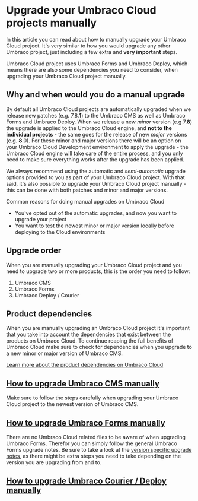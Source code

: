 # Upgrade your Umbraco Cloud projects manually

In this article you can read about how to manually upgrade your Umbraco Cloud project. It's very similar to how you would upgrade any other Umbraco project, just including a few extra and **very important** steps. 

Umbraco Cloud project uses Umbraco Forms and Umbraco Deploy, which means there are also some dependencies you need to consider, when upgrading your Umbraco Cloud project manually.

## Why and when would you do a manual upgrade

By default all Umbraco Cloud projects are automatically upgraded when we release new patches (e.g. 7.8.**1**) to the Umbraco CMS as well as Umbraco Forms and Umbraco Deploy. When we release a new *minor* version (e.g 7.**8**) the upgrade is applied to the Umbraco Cloud engine, and **not to the individual projects** - the same goes for the release of new *major* versions (e.g. **8**.0). For these minor and major versions there will be an option on your Umbraco Cloud Development environment to apply the upgrade - the Umbraco Cloud engine will take care of the entire process, and you only need to make sure everything works after the upgrade has been applied.

We always recommend using the automatic and *semi-automatic* upgrade options provided to you as part of your Umbraco Cloud project. With that said, it's also possible to upgrade your Umbraco Cloud project manually - this can be done with both patches and minor and major versions. 

Common reasons for doing manual upgrades on Umbraco Cloud

* You've opted out of the automatic upgrades, and now you want to upgrade your project
* You want to test the newest minor or major version locally before deploying to the Cloud environments

## Upgrade order

When you are manually upgrading your Umbraco Cloud project and you need to upgrade two or more products, this is the order you need to follow:

1. Umbraco CMS
2. Umbraco Forms
3. Umbraco Deploy / Courier

## Product dependencies

When you are manually upgrading an Umbraco Cloud project it's important that you take into account the dependencies that exist between the products on Umbraco Cloud. To continue reaping the full benefits of Umbraco Cloud make sure to check for dependencies when you upgrade to a new minor or major version of Umbraco CMS.

[Learn more about the product dependencies on Umbraco Cloud](../Product-Dependencies)

## [How to upgrade Umbraco CMS manually](Manual-CMS-upgrade.md)

Make sure to follow the steps carefully when upgrading your Umbraco Cloud project to the newest version of Umbraco CMS.

## [How to upgrade Umbraco Forms manually](https://our.umbraco.org/documentation/Add-ons/UmbracoForms/Installation/ManualUpgrade)

There are no Umbraco Cloud related files to be aware of when upgrading Umbraco Forms. Therefor you can simply follow the general Umbraco Forms upgrade notes. Be sure to take a look at the [version specific upgrade notes](https://our.umbraco.org/documentation/Add-ons/UmbracoForms/Installation/Version-Specific), as there might be extra steps you need to take depending on the version you are upgrading from and to.

## [How to upgrade Umbraco Courier / Deploy manually](Manual-Deploy-and-Courier-Upgrade)